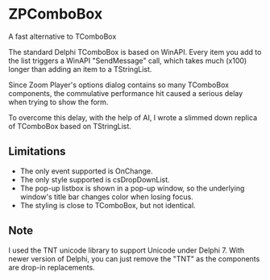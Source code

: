 # ZPComboBox
A fast alternative to TComboBox

The standard Delphi TComboBox is based on WinAPI. Every item you add to the list triggers a WinAPI "SendMessage" call, which takes much (x100) longer than adding an item to a TStringList.

Since Zoom Player's options dialog contains so many TComboBox components, the commulative performance hit caused a serious delay when trying to show the form.

To overcome this delay, with the help of AI, I wrote a slimmed down replica of TComboBox based on TStringList.

## Limitations
* The only event supported is OnChange.
* The only style supported is csDropDownList.
* The pop-up listbox is shown in a pop-up window, so the underlying window's title bar changes color when losing focus.
* The styling is close to TComboBox, but not identical.

## Note
I used the TNT unicode library to support Unicode under Delphi 7.
With newer version of Delphi, you can just remove the "TNT" as the components are drop-in replacements.
